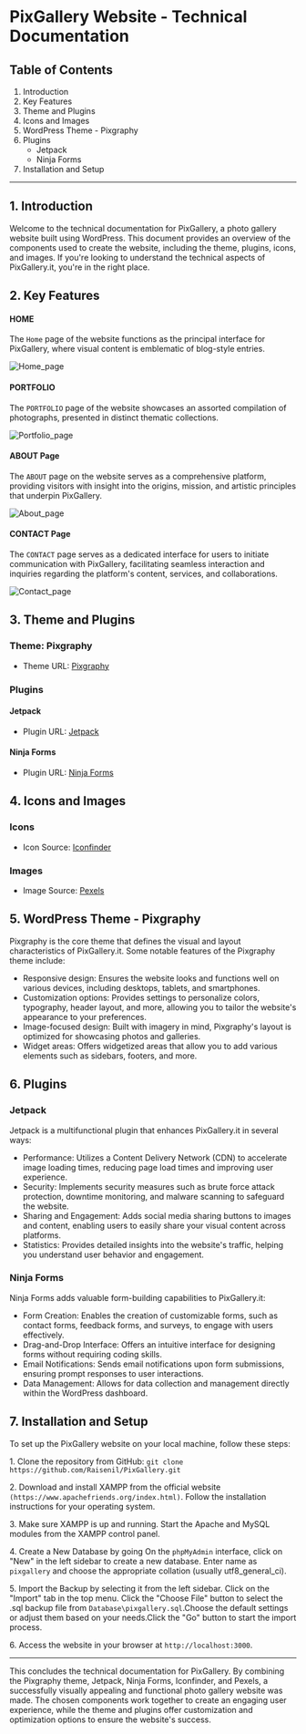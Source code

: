 PixGallery Website - Technical Documentation
=========================================================

Table of Contents
-----------------

1.  Introduction
2.  Key Features
3.  Theme and Plugins
4.  Icons and Images
5.  WordPress Theme - Pixgraphy
6.  Plugins
    -   Jetpack
    -   Ninja Forms
7. Installation and Setup
* * * * *

1\. Introduction
----------------

Welcome to the technical documentation for PixGallery, a photo gallery website built using WordPress. This document provides an overview of the components used to create the website, including the theme, plugins, icons, and images. If you're looking to understand the technical aspects of PixGallery.it, you're in the right place.

2\. Key Features
---------------------

#### HOME

The `Home` page of the website functions as the principal interface for PixGallery, where visual content is emblematic of blog-style entries.

<img src="Images/Home_PixGallery-–-A-way-to-store-Memory.png" alt="Home_page">

#### PORTFOLIO

The `PORTFOLIO` page of the website showcases an assorted compilation of photographs, presented in distinct thematic collections.

<img src="Images/Portfolio-–-PixGallery.png" alt="Portfolio_page">

#### ABOUT Page

The `ABOUT` page on the website serves as a comprehensive platform, providing visitors with insight into the origins, mission, and artistic principles that underpin PixGallery.

<img src="Images/About-–-PixGallery.png" alt="About_page">

#### CONTACT Page

The `CONTACT` page serves as a dedicated interface for users to initiate communication with PixGallery, facilitating seamless interaction and inquiries regarding the platform's content, services, and collaborations.

<img src="Images/Contact-–-PixGallery.png" alt="Contact_page">

3\. Theme and Plugins
---------------------

### Theme: Pixgraphy

-   Theme URL: [Pixgraphy](https://wordpress.org/themes/pixgraphy/)

### Plugins

#### Jetpack

-   Plugin URL: [Jetpack](https://wordpress.org/plugins/jetpack/)

#### Ninja Forms

-   Plugin URL: [Ninja Forms](https://wordpress.org/plugins/ninja-forms/)

4\. Icons and Images
--------------------

### Icons

-   Icon Source: [Iconfinder](https://www.iconfinder.com/)

### Images

-   Image Source: [Pexels](https://www.pexels.com/)

5\. WordPress Theme - Pixgraphy
-------------------------------

Pixgraphy is the core theme that defines the visual and layout characteristics of PixGallery.it. Some notable features of the Pixgraphy theme include:

-   Responsive design: Ensures the website looks and functions well on various devices, including desktops, tablets, and smartphones.
-   Customization options: Provides settings to personalize colors, typography, header layout, and more, allowing you to tailor the website's appearance to your preferences.
-   Image-focused design: Built with imagery in mind, Pixgraphy's layout is optimized for showcasing photos and galleries.
-   Widget areas: Offers widgetized areas that allow you to add various elements such as sidebars, footers, and more.

6\. Plugins
-----------

### Jetpack

Jetpack is a multifunctional plugin that enhances PixGallery.it in several ways:

-   Performance: Utilizes a Content Delivery Network (CDN) to accelerate image loading times, reducing page load times and improving user experience.
-   Security: Implements security measures such as brute force attack protection, downtime monitoring, and malware scanning to safeguard the website.
-   Sharing and Engagement: Adds social media sharing buttons to images and content, enabling users to easily share your visual content across platforms.
-   Statistics: Provides detailed insights into the website's traffic, helping you understand user behavior and engagement.

### Ninja Forms

Ninja Forms adds valuable form-building capabilities to PixGallery.it:

-   Form Creation: Enables the creation of customizable forms, such as contact forms, feedback forms, and surveys, to engage with users effectively.
-   Drag-and-Drop Interface: Offers an intuitive interface for designing forms without requiring coding skills.
-   Email Notifications: Sends email notifications upon form submissions, ensuring prompt responses to user interactions.
-   Data Management: Allows for data collection and management directly within the WordPress dashboard.

7\. Installation and Setup
-----------

To set up the PixGallery website on your local machine, follow these steps:

1\. Clone the repository from GitHub: `git clone https://github.com/Raisenil/PixGallery.git`

2\. Download and install XAMPP from the official website `(https://www.apachefriends.org/index.html)`. Follow the installation instructions for your operating system.

3\. Make sure XAMPP is up and running. Start the Apache and MySQL modules from the XAMPP control panel.

4\. Create a New Database by going On the `phpMyAdmin` interface, click on "New" in the left sidebar to create a new database.
Enter name as `pixgallery` and choose the appropriate collation (usually utf8_general_ci).

5\. Import the Backup by selecting it from the left sidebar. Click on the "Import" tab in the top menu. Click the "Choose File" button to select the .sql backup file from `Database\pixgallery.sql`.Choose the default settings or adjust them based on your needs.Click the "Go" button to start the import process.

6\. Access the website in your browser at `http://localhost:3000`.

* * * * *

This concludes the technical documentation for PixGallery. By combining the Pixgraphy theme, Jetpack, Ninja Forms, Iconfinder, and Pexels,  a successfully visually appealing and functional photo gallery website was made. The chosen components work together to create an engaging user experience, while the theme and plugins offer customization and optimization options to ensure the website's success.